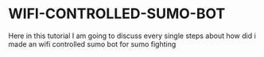 # WIFI-CONTROLLED-SUMO-BOT
Here in this tutorial I am going to discuss every single steps about how did i made an wifi controlled sumo bot for sumo fighting
